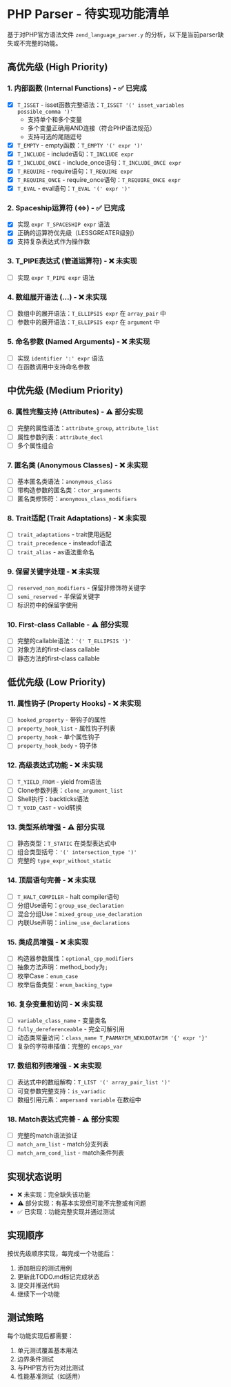 # PHP Parser - 待实现功能清单

基于对PHP官方语法文件 `zend_language_parser.y` 的分析，以下是当前parser缺失或不完整的功能。

## 高优先级 (High Priority)

### 1. 内部函数 (Internal Functions) - ✅ 已完成
- [x] `T_ISSET` - isset函数完整语法：`T_ISSET '(' isset_variables possible_comma ')'`
  - 支持单个和多个变量
  - 多个变量正确用AND连接（符合PHP语法规范）
  - 支持可选的尾随逗号
- [x] `T_EMPTY` - empty函数：`T_EMPTY '(' expr ')'`
- [x] `T_INCLUDE` - include语句：`T_INCLUDE expr`
- [x] `T_INCLUDE_ONCE` - include_once语句：`T_INCLUDE_ONCE expr`  
- [x] `T_REQUIRE` - require语句：`T_REQUIRE expr`
- [x] `T_REQUIRE_ONCE` - require_once语句：`T_REQUIRE_ONCE expr`
- [x] `T_EVAL` - eval语句：`T_EVAL '(' expr ')'`

### 2. Spaceship运算符 (<=>) - ✅ 已完成
- [x] 实现 `expr T_SPACESHIP expr` 语法
- [x] 正确的运算符优先级（LESSGREATER级别）
- [x] 支持复杂表达式作为操作数

### 3. T_PIPE表达式 (管道运算符) - ❌ 未实现
- [ ] 实现 `expr T_PIPE expr` 语法

### 4. 数组展开语法 (...) - ❌ 未实现
- [ ] 数组中的展开语法：`T_ELLIPSIS expr` 在 `array_pair` 中
- [ ] 参数中的展开语法：`T_ELLIPSIS expr` 在 `argument` 中

### 5. 命名参数 (Named Arguments) - ❌ 未实现
- [ ] 实现 `identifier ':' expr` 语法
- [ ] 在函数调用中支持命名参数

## 中优先级 (Medium Priority)

### 6. 属性完整支持 (Attributes) - ⚠️ 部分实现
- [ ] 完整的属性语法：`attribute_group`, `attribute_list`
- [ ] 属性参数列表：`attribute_decl`
- [ ] 多个属性组合

### 7. 匿名类 (Anonymous Classes) - ❌ 未实现
- [ ] 基本匿名类语法：`anonymous_class`
- [ ] 带构造参数的匿名类：`ctor_arguments`
- [ ] 匿名类修饰符：`anonymous_class_modifiers`

### 8. Trait适配 (Trait Adaptations) - ❌ 未实现
- [ ] `trait_adaptations` - trait使用适配
- [ ] `trait_precedence` - insteadof语法
- [ ] `trait_alias` - as语法重命名

### 9. 保留关键字处理 - ❌ 未实现
- [ ] `reserved_non_modifiers` - 保留非修饰符关键字
- [ ] `semi_reserved` - 半保留关键字
- [ ] 标识符中的保留字使用

### 10. First-class Callable - ⚠️ 部分实现
- [ ] 完整的callable语法：`'(' T_ELLIPSIS ')'`
- [ ] 对象方法的first-class callable
- [ ] 静态方法的first-class callable

## 低优先级 (Low Priority)

### 11. 属性钩子 (Property Hooks) - ❌ 未实现
- [ ] `hooked_property` - 带钩子的属性
- [ ] `property_hook_list` - 属性钩子列表
- [ ] `property_hook` - 单个属性钩子
- [ ] `property_hook_body` - 钩子体

### 12. 高级表达式功能 - ❌ 未实现
- [ ] `T_YIELD_FROM` - yield from语法
- [ ] Clone参数列表：`clone_argument_list`
- [ ] Shell执行：backticks语法
- [ ] `T_VOID_CAST` - void转换

### 13. 类型系统增强 - ⚠️ 部分实现
- [ ] 静态类型：`T_STATIC` 在类型表达式中
- [ ] 组合类型括号：`'(' intersection_type ')'`
- [ ] 完整的 `type_expr_without_static`

### 14. 顶层语句完善 - ❌ 未实现
- [ ] `T_HALT_COMPILER` - halt compiler语句
- [ ] 分组Use语句：`group_use_declaration`
- [ ] 混合分组Use：`mixed_group_use_declaration`
- [ ] 内联Use声明：`inline_use_declarations`

### 15. 类成员增强 - ❌ 未实现
- [ ] 构造器参数属性：`optional_cpp_modifiers`
- [ ] 抽象方法声明：method_body为`;`
- [ ] 枚举Case：`enum_case`
- [ ] 枚举后备类型：`enum_backing_type`

### 16. 复杂变量和访问 - ❌ 未实现
- [ ] `variable_class_name` - 变量类名
- [ ] `fully_dereferenceable` - 完全可解引用
- [ ] 动态类常量访问：`class_name T_PAAMAYIM_NEKUDOTAYIM '{' expr '}'`
- [ ] 复杂的字符串插值：完整的 `encaps_var`

### 17. 数组和列表增强 - ❌ 未实现
- [ ] 表达式中的数组解构：`T_LIST '(' array_pair_list ')'`
- [ ] 可变参数完整支持：`is_variadic`
- [ ] 数组引用元素：`ampersand variable` 在数组中

### 18. Match表达式完善 - ⚠️ 部分实现
- [ ] 完整的match语法验证
- [ ] `match_arm_list` - match分支列表
- [ ] `match_arm_cond_list` - match条件列表

## 实现状态说明

- ❌ 未实现：完全缺失该功能
- ⚠️ 部分实现：有基本实现但可能不完整或有问题
- ✅ 已实现：功能完整实现并通过测试

## 实现顺序

按优先级顺序实现，每完成一个功能后：
1. 添加相应的测试用例
2. 更新此TODO.md标记完成状态
3. 提交并推送代码
4. 继续下一个功能

## 测试策略

每个功能实现后都需要：
1. 单元测试覆盖基本用法
2. 边界条件测试
3. 与PHP官方行为对比测试
4. 性能基准测试（如适用）
